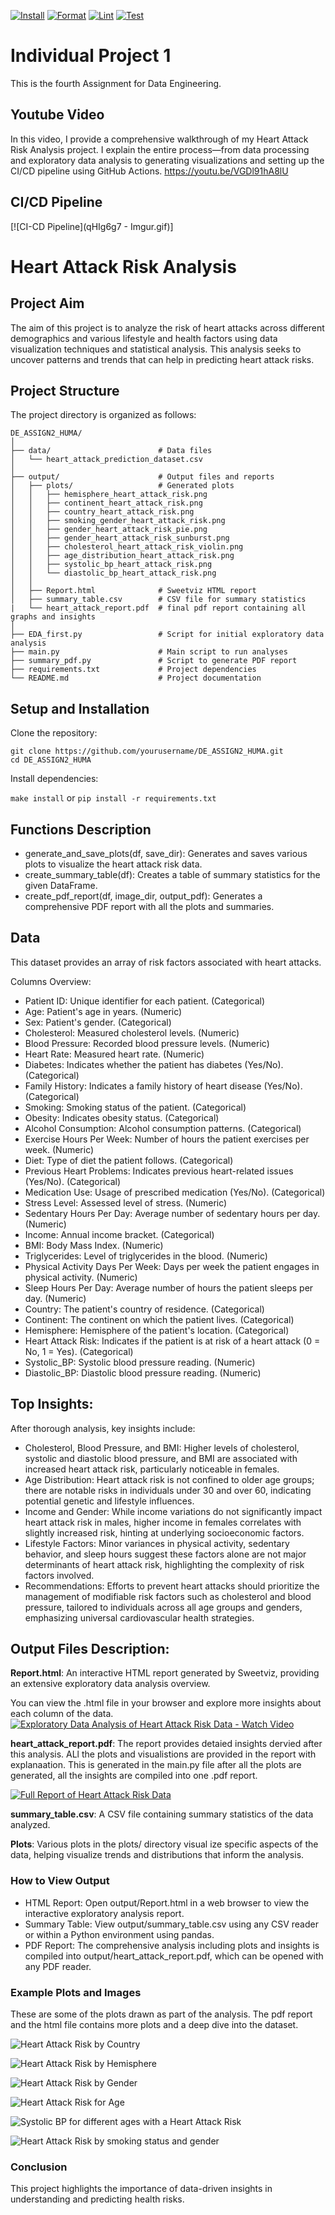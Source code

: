 [![Install](https://github.com/nogibjj/individual_project_huma/actions/workflows/install.yml/badge.svg)](https://github.com/nogibjj/individual_project_huma/actions/workflows/install.yml)
[![Format](https://github.com/nogibjj/individual_project_huma/actions/workflows/format.yml/badge.svg)](https://github.com/nogibjj/individual_project_huma/actions/workflows/format.yml)
[![Lint](https://github.com/nogibjj/individual_project_huma/actions/workflows/lint.yml/badge.svg)](https://github.com/nogibjj/individual_project_huma/actions/workflows/lint.yml)
[![Test](https://github.com/nogibjj/individual_project_huma/actions/workflows/test.yml/badge.svg)](https://github.com/nogibjj/individual_project_huma/actions/workflows/test.yml)

# Individual Project 1
This is the fourth Assignment for Data Engineering.

## Youtube Video
In this video, I provide a comprehensive walkthrough of my Heart Attack Risk Analysis project. I explain the entire process—from data processing and exploratory data analysis to generating visualizations and setting up the CI/CD pipeline using GitHub Actions.
https://youtu.be/VGDl91hA8lU

## CI/CD Pipeline

[![CI-CD Pipeline](qHIg6g7 - Imgur.gif)]


# Heart Attack Risk Analysis 
## Project Aim
The aim of this project is to analyze the risk of heart attacks across different demographics and various lifestyle and health factors using data visualization techniques and statistical analysis. This analysis seeks to uncover patterns and trends that can help in predicting heart attack risks.

## Project Structure
The project directory is organized as follows:

```
DE_ASSIGN2_HUMA/
│
├── data/                        # Data files
│   └── heart_attack_prediction_dataset.csv
│
├── output/                      # Output files and reports
│   ├── plots/                   # Generated plots
│   │   ├── hemisphere_heart_attack_risk.png
│   │   ├── continent_heart_attack_risk.png
│   │   ├── country_heart_attack_risk.png
│   │   ├── smoking_gender_heart_attack_risk.png
│   │   ├── gender_heart_attack_risk_pie.png
│   │   ├── gender_heart_attack_risk_sunburst.png
│   │   ├── cholesterol_heart_attack_risk_violin.png
│   │   ├── age_distribution_heart_attack_risk.png
│   │   ├── systolic_bp_heart_attack_risk.png
│   │   └── diastolic_bp_heart_attack_risk.png
│   │
│   ├── Report.html              # Sweetviz HTML report
│   ├── summary_table.csv        # CSV file for summary statistics
|   └── heart_attack_report.pdf  # final pdf report containing all graphs and insights
│
├── EDA_first.py                 # Script for initial exploratory data analysis
├── main.py                      # Main script to run analyses
├── summary_pdf.py               # Script to generate PDF report
├── requirements.txt             # Project dependencies
└── README.md                    # Project documentation
```

## Setup and Installation

Clone the repository:

```
git clone https://github.com/yourusername/DE_ASSIGN2_HUMA.git
cd DE_ASSIGN2_HUMA
```

Install dependencies:

`make install` or `pip install -r requirements.txt`

## Functions Description
- generate_and_save_plots(df, save_dir): Generates and saves various plots to visualize the heart attack risk data.
- create_summary_table(df): Creates a table of summary statistics for the given DataFrame.
- create_pdf_report(df, image_dir, output_pdf): Generates a comprehensive PDF report with all the plots and summaries.

## Data
This dataset provides an array of risk factors associated with heart attacks.

Columns Overview:

- Patient ID: Unique identifier for each patient. (Categorical)
- Age: Patient's age in years. (Numeric)
- Sex: Patient's gender. (Categorical)
- Cholesterol: Measured cholesterol levels. (Numeric)
- Blood Pressure: Recorded blood pressure levels. (Numeric)
- Heart Rate: Measured heart rate. (Numeric)
- Diabetes: Indicates whether the patient has diabetes (Yes/No). (Categorical)
- Family History: Indicates a family history of heart disease (Yes/No). (Categorical)
- Smoking: Smoking status of the patient. (Categorical)
- Obesity: Indicates obesity status. (Categorical)
- Alcohol Consumption: Alcohol consumption patterns. (Categorical)
- Exercise Hours Per Week: Number of hours the patient exercises per week. (Numeric)
- Diet: Type of diet the patient follows. (Categorical)
- Previous Heart Problems: Indicates previous heart-related issues (Yes/No). (Categorical)
- Medication Use: Usage of prescribed medication (Yes/No). (Categorical)
- Stress Level: Assessed level of stress. (Numeric)
- Sedentary Hours Per Day: Average number of sedentary hours per day. (Numeric)
- Income: Annual income bracket. (Categorical)
- BMI: Body Mass Index. (Numeric)
- Triglycerides: Level of triglycerides in the blood. (Numeric)
- Physical Activity Days Per Week: Days per week the patient engages in physical activity. (Numeric)
- Sleep Hours Per Day: Average number of hours the patient sleeps per day. (Numeric)
- Country: The patient's country of residence. (Categorical)
- Continent: The continent on which the patient lives. (Categorical)
- Hemisphere: Hemisphere of the patient's location. (Categorical)
- Heart Attack Risk: Indicates if the patient is at risk of a heart attack (0 = No, 1 = Yes). (Categorical)
- Systolic_BP: Systolic blood pressure reading. (Numeric)
- Diastolic_BP: Diastolic blood pressure reading. (Numeric)

## Top Insights:
After thorough analysis, key insights include:

- Cholesterol, Blood Pressure, and BMI: Higher levels of cholesterol, systolic and diastolic blood pressure, and BMI are associated with increased heart attack risk, particularly noticeable in females.
- Age Distribution: Heart attack risk is not confined to older age groups; there are notable risks in individuals under 30 and over 60, indicating potential genetic and lifestyle influences.
- Income and Gender: While income variations do not significantly impact heart attack risk in males, higher income in females correlates with slightly increased risk, hinting at underlying socioeconomic factors.
- Lifestyle Factors: Minor variances in physical activity, sedentary behavior, and sleep hours suggest these factors alone are not major determinants of heart attack risk, highlighting the complexity of risk factors involved.
- Recommendations: Efforts to prevent heart attacks should prioritize the management of modifiable risk factors such as cholesterol and blood pressure, tailored to individuals across all age groups and genders, emphasizing universal cardiovascular health strategies.

## Output Files Description:

**Report.html**: An interactive HTML report generated by Sweetviz, providing an extensive exploratory data analysis overview.

You can view the .html file in your browser and explore more insights about each column of the data.
[![Exploratory Data Analysis of Heart Attack Risk Data - Watch Video](https://cdn.loom.com/sessions/thumbnails/e6987d516de24be585584a4c0b8f91bd-a743dc9fcfb0ae4b-full-play.gif)](https://www.loom.com/share/e6987d516de24be585584a4c0b8f91bd)

**heart_attack_report.pdf**: The report provides detaied insights dervied after this analysis. ALl the plots and visualistions are provided in the report with explanaation. This is generated in the main.py file after all the plots are generated, all the insights are compiled into one .pdf report. 

[![Full Report of Heart Attack Risk Data](pdf_report_gif-ezgif.com-video-to-gif-converter.gif)](pdf_report_gif.mp4)


**summary_table.csv**: A CSV file containing summary statistics of the data analyzed.


**Plots**: Various plots in the plots/ directory visual
ize specific aspects of the data, helping visualize trends and distributions that inform the analysis.


### How to View Output

- HTML Report: Open output/Report.html in a web browser to view the interactive exploratory analysis report.
- Summary Table: View output/summary_table.csv using any CSV reader or within a Python environment using pandas.
- PDF Report: The comprehensive analysis including plots and insights is compiled into output/heart_attack_report.pdf, which can be opened with any PDF reader.

### Example Plots and Images

These are some of the plots drawn as part of the analysis. The pdf report and the html file contains more plots and a deep dive into the dataset. 

![Heart Attack Risk by Country](output/plots/country_heart_attack_risk.png)


![Heart Attack Risk by Hemisphere](output/plots/hemisphere_heart_attack_risk.png)

![Heart Attack Risk by Gender](output/plots/gender_heart_attack_risk_pie.png)

![Heart Attack Risk for Age](output/plots/age_distribution_heart_attack_risk.png)

![Systolic BP for different ages with a Heart Attack Risk](output/plots/systolic_bp_heart_attack_risk.png)

![Heart Attack Risk by smoking status and gender](output/plots/smoking_gender_heart_attack_risk.png)



### Conclusion

This project highlights the importance of data-driven insights in understanding and predicting health risks. 

